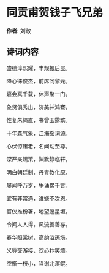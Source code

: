 # 同贡甫贺钱子飞兄弟

**作者**: 刘敞

## 诗词内容

盛德淳熙耀，丰规振后昆。

降心徕俊杰，前席问黎元。

嘉会真千载，休声聚一门。

象贤俱秀出，济美并鸿鶱。

性复朱绳直，书曾玉露繁。

十年森气象，江海豁词源。

心伏惊诸老，名闻动至尊。

深严亲赐策，渊默静临轩。

明白朝廷制，丹青教化原。

屡闻呼万岁，争诵累千言。

宜有非常遇，谁嫌不次恩。

官仪推粉署，地望逼星垣。

令闻人人得，风流善善存。

春华照棠树，高韵溢箎埙。

义辱交游接，欢心抃笑烦。

空惭一枝小，当谢北溟鲲。

